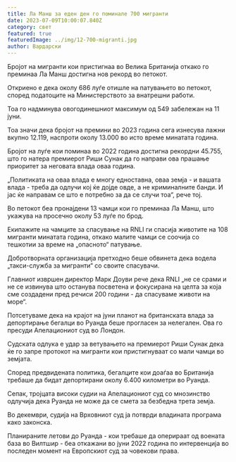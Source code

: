 ```yaml
---
title: Ла Манш за еден ден го поминале 700 мигранти
date: 2023-07-09T10:00:07.840Z
category: свет
featured: true
featuredImage: ../img/12-700-migranti.jpg
author: Вардарски
---
```

Бројот на мигранти кои пристигнаа во Велика Британија откако го преминаа Ла Манш достигна нов рекорд во петокот.

Откриено е дека околу 686 луѓе отишле на патувањето во петокот, според податоците на Министерството за внатрешни работи.

Тоа го надминува овогодинешниот максимум од 549 забележан на 11 јуни.

Тоа значи дека бројот на премини во 2023 година сега изнесува лажни вкупно 12.119, наспроти околу 13.000 во исто време минатата година.

Бројот на луѓе кои поминаа во 2022 година достигна рекордни 45.755, што го натера премиерот Риши Сунак да го направи ова прашање приоритет за неговата влада оваа година.

„Политиката на оваа влада е многу едноставна, оваа земја - и вашата влада - треба да одлучи кој ќе дојде овде, а не криминалните банди. И јас ќе направам се што е потребно за да се случи тоа“, рече тој.

Во петокот беа пронајдени 13 чамци кои го преминаа Ла Манш, што укажува на просечно околу 53 луѓе по брод.

Екипажите на чамците за спасување на RNLI ги спасија животите на 108 мигранти минатата година, откако малите чамци се соочија со тешкотии за време на „опасното“ патување.

Добротворната организација претходно беше обвинета дека водела „такси-служба за мигранти“ со своите спасувачи.

Главниот извршен директор Марк Доуви рече дека RNLI „не се срами и не се извинува што останува посветена и фокусирана на целта за која сме создадени пред речиси 200 години - да спасуваме животи на море“.

Потсетуваме дека на крајот на јуни планот на британската влада за депортирање бегалци во Руанда беше прогласен за нелегален. Ова го пресуди Апелациониот суд во Лондон.

Судската одлука е удар за ветувањето на премиерот Риши Сунак дека ќе го запре протокот на мигранти кои пристигнуваат со мали чамци во земјата.

Според предвидената политика, бегалците кои доаѓаа во Британија требаше да бидат депортирани околу 6.400 километри во Руанда.

Сепак, тројцата високи судии на Апелациониот суд со мнозинство одлучија дека Руанда не може да се смета за безбедна трета земја.

Во декември, судија на Врховниот суд ја потврди владината програма како законска.

Планираните летови до Руанда - кои требаше да оперираат од воената база во Вилтшир - беа откажани во јуни 2022 година по интервенција во последен момент на Европскиот суд за човекови права.